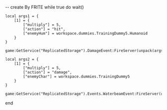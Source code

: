 -- create By FRITE
while true do
    wait()
    
    local args1 = {
        [1] = {
            ["multiply"] = 5,
            ["action"] = "hit",
            ["enemyHum"] = workspace.dummies.TrainingDummy5.Humanoid
        }
    }

    game:GetService("ReplicatedStorage").DamageEvent:FireServer(unpack(args1))

    local args2 = {
        [1] = {
            ["multiply"] = 5,
            ["action"] = "damage",
            ["enemyChar"] = workspace.dummies.TrainingDummy5
        }
    }

    game:GetService("ReplicatedStorage").Events.WaterbeamEvent:FireServer(unpack(args2))
end
